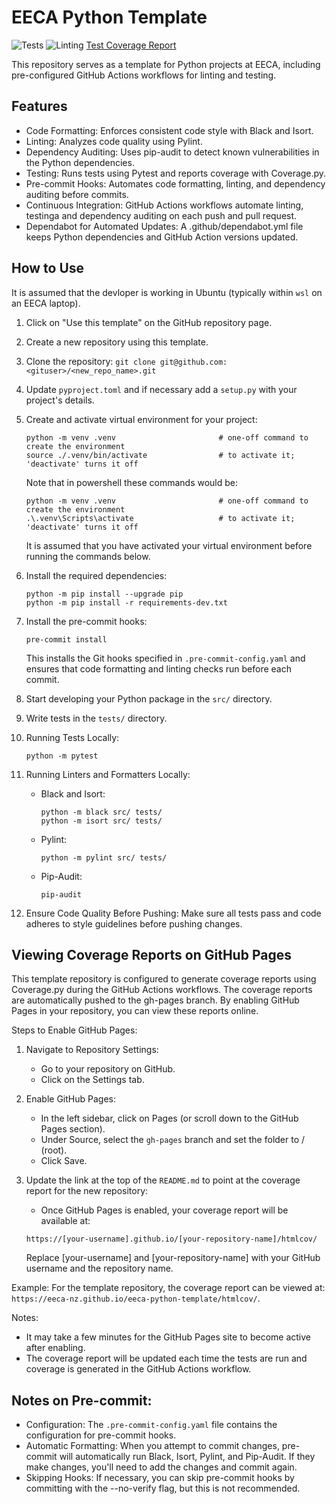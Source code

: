# EECA Python Template

![Tests](https://github.com/EECA-NZ/eeca-python-template/actions/workflows/python-tests.yml/badge.svg)
![Linting](https://github.com/EECA-NZ/eeca-python-template/actions/workflows/pylint.yml/badge.svg)
[Test Coverage Report](https://eeca-nz.github.io/eeca-python-template/htmlcov)

This repository serves as a template for Python projects at EECA, including pre-configured GitHub Actions workflows for linting and testing.

## Features
* Code Formatting: Enforces consistent code style with Black and Isort.
* Linting: Analyzes code quality using Pylint.
* Dependency Auditing: Uses pip-audit to detect known vulnerabilities in the Python dependencies.
* Testing: Runs tests using Pytest and reports coverage with Coverage.py.
* Pre-commit Hooks: Automates code formatting, linting, and dependency auditing before commits.
* Continuous Integration: GitHub Actions workflows automate linting, testinga and dependency auditing on each push and pull request.
* Dependabot for Automated Updates: A .github/dependabot.yml file keeps Python dependencies and GitHub Action versions updated.

## How to Use

It is assumed that the devloper is working in Ubuntu (typically within `wsl` on an EECA laptop).

1. Click on "Use this template" on the GitHub repository page.
1. Create a new repository using this template.
1. Clone the repository: `git clone git@github.com:<gituser>/<new_repo_name>.git`
1. Update `pyproject.toml` and if necessary add a `setup.py` with your project's details.
1. Create and activate virtual environment for your project:
   ```
   python -m venv .venv                       # one-off command to create the environment
   source ./.venv/bin/activate                # to activate it; 'deactivate' turns it off
   ```
   Note that in powershell these commands would be:
   ```
   python -m venv .venv                       # one-off command to create the environment
   .\.venv\Scripts\activate                   # to activate it; 'deactivate' turns it off
   ```
   It is assumed that you have activated your virtual environment before running the commands below.
1. Install the required dependencies:

   ```
   python -m pip install --upgrade pip
   python -m pip install -r requirements-dev.txt
   ```
1. Install the pre-commit hooks:
   ```
   pre-commit install
   ```
    This installs the Git hooks specified in `.pre-commit-config.yaml` and ensures that code formatting and linting checks run before each commit.
1. Start developing your Python package in the `src/` directory.
1. Write tests in the `tests/` directory.
1. Running Tests Locally:
    ```
    python -m pytest
    ```
1. Running Linters and Formatters Locally:
    * Black and Isort:
        ```
        python -m black src/ tests/
        python -m isort src/ tests/
        ```
    * Pylint:
        ```
        python -m pylint src/ tests/
        ```
    * Pip-Audit:
        ```
        pip-audit
        ```
1. Ensure Code Quality Before Pushing:
Make sure all tests pass and code adheres to style guidelines before pushing changes.

## Viewing Coverage Reports on GitHub Pages
This template repository is configured to generate coverage reports using Coverage.py during the GitHub Actions workflows. The coverage reports are automatically pushed to the gh-pages branch. By enabling GitHub Pages in your repository, you can view these reports online.

Steps to Enable GitHub Pages:

1. Navigate to Repository Settings:
    * Go to your repository on GitHub.
    * Click on the Settings tab.

1. Enable GitHub Pages:
    * In the left sidebar, click on Pages (or scroll down to the GitHub Pages section).
    * Under Source, select the `gh-pages` branch and set the folder to / (root).
    * Click Save.

1. Update the link at the top of the `README.md` to point at the coverage report for the new repository:
    * Once GitHub Pages is enabled, your coverage report will be available at:
    ```
    https://[your-username].github.io/[your-repository-name]/htmlcov/
    ```
    Replace [your-username] and [your-repository-name] with your GitHub username and the repository name.

Example:
For the template repository, the coverage report can be viewed at: `https://eeca-nz.github.io/eeca-python-template/htmlcov/`.

Notes:
* It may take a few minutes for the GitHub Pages site to become active after enabling.
* The coverage report will be updated each time the tests are run and coverage is generated in the GitHub Actions workflow.

## Notes on Pre-commit:
* Configuration: The `.pre-commit-config.yaml` file contains the configuration for pre-commit hooks.
* Automatic Formatting: When you attempt to commit changes, pre-commit will automatically run Black, Isort, Pylint, and Pip-Audit. If they make changes, you'll need to add the changes and commit again.
* Skipping Hooks: If necessary, you can skip pre-commit hooks by committing with the --no-verify flag, but this is not recommended.